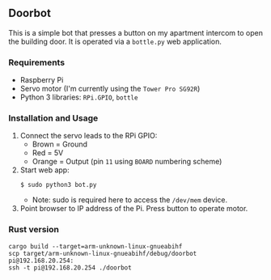 ## Doorbot

This is a simple bot that presses a button on my apartment intercom to open the
building door. It is operated via a `bottle.py` web application.

### Requirements

- Raspberry Pi
- Servo motor (I'm currently using the `Tower Pro SG92R`)
- Python 3 libraries: `RPi.GPIO`, `bottle`

### Installation and Usage

1. Connect the servo leads to the RPi GPIO:
    - Brown = Ground
    - Red = 5V
    - Orange = Output (pin `11` using `BOARD` numbering scheme)
2. Start web app:
    ```
    $ sudo python3 bot.py
    ```
    - Note: sudo is required here to access the `/dev/mem` device.
3. Point browser to IP address of the Pi. Press button to operate motor.

### Rust version

```
cargo build --target=arm-unknown-linux-gnueabihf
scp target/arm-unknown-linux-gnueabihf/debug/doorbot pi@192.168.20.254:
ssh -t pi@192.168.20.254 ./doorbot
```
